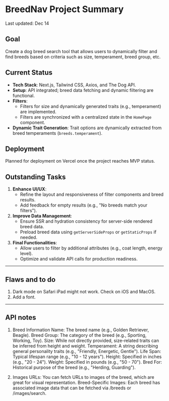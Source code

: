 # BreedNav Project Summary

Last updated: Dec 14

## Goal
Create a dog breed search tool that allows users to dynamically filter and find breeds based on criteria such as size, temperament, breed group, etc.

## Current Status
- **Tech Stack**: Next.js, Tailwind CSS, Axios, and The Dog API.
- **Setup**: API integrated; breed data fetching and dynamic filtering are functional.
- **Filters**:
  - Filters for size and dynamically generated traits (e.g., temperament) are implemented.
  - Filters are synchronized with a centralized state in the `HomePage` component.
- **Dynamic Trait Generation**: Trait options are dynamically extracted from breed temperaments (`breeds.temperament`).

## Deployment
Planned for deployment on Vercel once the project reaches MVP status.

## Outstanding Tasks
1. **Enhance UI/UX**:
   - Refine the layout and responsiveness of filter components and breed results.
   - Add feedback for empty results (e.g., "No breeds match your filters").
2. **Improve Data Management**:
   - Ensure SSR and hydration consistency for server-side rendered breed data.
   - Preload breed data using `getServerSideProps` or `getStaticProps` if needed.
3. **Final Functionalities**:
   - Allow users to filter by additional attributes (e.g., coat length, energy level).
   - Optimize and validate API calls for production readiness.


---


## Flaws and to do

1. Dark mode on Safari iPad might not work. Check on iOS and MacOS.
2. Add a font.


---


## API notes

1. Breed Information
Name: The breed name (e.g., Golden Retriever, Beagle).
Breed Group: The category of the breed (e.g., Sporting, Working, Toy).
Size: While not directly provided, size-related traits can be inferred from height and weight.
Temperament: A string describing general personality traits (e.g., "Friendly, Energetic, Gentle").
Life Span: Typical lifespan range (e.g., "10 - 12 years").
Height: Specified in inches (e.g., "20 - 24").
Weight: Specified in pounds (e.g., "50 - 70").
Bred For: Historical purpose of the breed (e.g., "Herding, Guarding").

2. Images
URLs: You can fetch URLs to images of the breed, which are great for visual representation.
Breed-Specific Images: Each breed has associated image data that can be fetched via /breeds or /images/search.